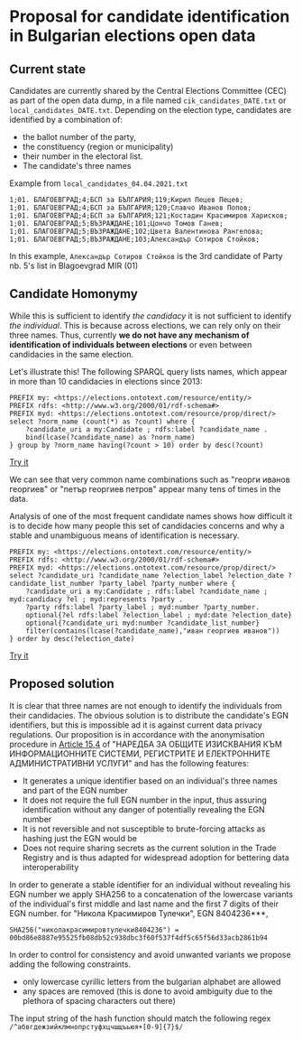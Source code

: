 #  Proposal for candidate identification in Bulgarian elections open data 

## Current state

Candidates are currently shared by the Central Elections Committee (CEC) as part of the open data dump, in a file named `cik_candidates_DATE.txt` or `local_candidates_DATE.txt`. 
Depending on the election type, candidates are identified by a combination of: 
* the ballot number of the party,
* the constituency (region or municipality)
* their number in the electoral list.
* The candidate's three names

Example from `local_candidates_04.04.2021.txt`
```csv
1;01. БЛАГОЕВГРАД;4;БСП за БЪЛГАРИЯ;119;Кирил Пецев Пецев;
1;01. БЛАГОЕВГРАД;4;БСП за БЪЛГАРИЯ;120;Славчо Иванов Попов;
1;01. БЛАГОЕВГРАД;4;БСП за БЪЛГАРИЯ;121;Костадин Красимиров Харисков;
1;01. БЛАГОЕВГРАД;5;ВЪЗРАЖДАНЕ;101;Цончо Томов Ганев;
1;01. БЛАГОЕВГРАД;5;ВЪЗРАЖДАНЕ;102;Цвета Валентинова Рангелова;
1;01. БЛАГОЕВГРАД;5;ВЪЗРАЖДАНЕ;103;Александър Сотиров Стойков;
```

In this example, `Александър Сотиров Стойков` is the 3rd candidate of Party nb. 5's list in Blagoevgrad MIR (01)

## Candidate Homonymy

While this is sufficient to identify _the candidacy_ it is not sufficient to identify _the individual_. This is because across elections, we can rely only on their three names. Thus, currently **we do not have any mechanism of identification of individuals between elections** or even between candidacies in the same election.

Let's illustrate this! The following SPARQL query lists names, which appear in more than 10 candidacies in elections since 2013:

```sparql
PREFIX my: <https://elections.ontotext.com/resource/entity/>
PREFIX rdfs: <http://www.w3.org/2000/01/rdf-schema#>
PREFIX myd: <https://elections.ontotext.com/resource/prop/direct/>
select ?norm_name (count(*) as ?count) where { 
	?candidate_uri a my:Candidate ; rdfs:label ?candidate_name .
    bind(lcase(?candidate_name) as ?norm_name)
} group by ?norm_name having(?count > 10) order by desc(?count)
```
[Try it](https://elections.ontotext.com/sparql?name=&infer=true&sameAs=true&query=PREFIX%20my%3A%20%3Chttps%3A%2F%2Felections.ontotext.com%2Fresource%2Fentity%2F%3E%0APREFIX%20rdfs%3A%20%3Chttp%3A%2F%2Fwww.w3.org%2F2000%2F01%2Frdf-schema%23%3E%0APREFIX%20myd%3A%20%3Chttps%3A%2F%2Felections.ontotext.com%2Fresource%2Fprop%2Fdirect%2F%3E%0Aselect%20%3Fnorm_name%20(count(*)%20as%20%3Fcount)%20where%20%7B%20%0A%09%3Fcandidate_uri%20a%20my%3ACandidate%20%3B%20rdfs%3Alabel%20%3Fcandidate_name%20.%0A%20%20%20%20bind(lcase(%3Fcandidate_name)%20as%20%3Fnorm_name)%0A%7D%20group%20by%20%3Fnorm_name%20having(%3Fcount%20%3E%2010)%20order%20by%20desc(%3Fcount)&execute) 

We can see that very common name combinations such as "георги иванов георгиев" or "петър георгиев петров" appear many tens of times in the data.

Analysis of one of the most frequent candidate names shows how difficult it is to decide how many people this set of candidacies concerns and why a stable and unambiguous  means of identification is necessary. 

```sparql
PREFIX my: <https://elections.ontotext.com/resource/entity/>
PREFIX rdfs: <http://www.w3.org/2000/01/rdf-schema#>
PREFIX myd: <https://elections.ontotext.com/resource/prop/direct/>
select ?candidate_uri ?candidate_name ?election_label ?election_date ?candidate_list_number ?party_label ?party_number where { 
	?candidate_uri a my:Candidate ; rdfs:label ?candidate_name ; myd:candidacy ?el ; myd:represents ?party .
    ?party rdfs:label ?party_label ; myd:number ?party_number. 
    optional{?el rdfs:label ?election_label ; myd:date ?election_date}
    optional{?candidate_uri myd:number ?candidate_list_number}
    filter(contains(lcase(?candidate_name),"иван георгиев иванов"))
} order by desc(?election_date)
```
[Try it](https://elections.ontotext.com/sparql?name=%D0%A2%D1%8A%D1%80%D1%81%D1%8F%20%D0%9A%D0%B0%D0%BD%D0%B4%D0%B8%D0%B4%D0%B0%D1%82%20%D0%BF%D0%BE%20%D0%B8%D0%BC%D0%B5&infer=true&sameAs=true&query=%23%20%D0%A2%D1%8A%D1%80%D1%81%D1%8F%20%D0%9A%D0%B0%D0%BD%D0%B4%D0%B8%D0%B4%D0%B0%D1%82%D0%B8%20%D0%BF%D0%BE%20(%D1%87%D0%B0%D1%81%D1%82%20%D0%BE%D1%82)%20%D0%B8%D0%BC%D0%B5%D1%82%D0%BE%20%0A%0APREFIX%20my%3A%20%3Chttps%3A%2F%2Felections.ontotext.com%2Fresource%2Fentity%2F%3E%0APREFIX%20rdfs%3A%20%3Chttp%3A%2F%2Fwww.w3.org%2F2000%2F01%2Frdf-schema%23%3E%0APREFIX%20myd%3A%20%3Chttps%3A%2F%2Felections.ontotext.com%2Fresource%2Fprop%2Fdirect%2F%3E%0Aselect%20%3Fcandidate_uri%20%3Fcandidate_name%20%3Felection_label%20%3Felection_date%20%3Fcandidate_list_number%20%3Fparty_label%20%3Fparty_number%20where%20%7B%20%0A%09%3Fcandidate_uri%20a%20my%3ACandidate%20%3B%20rdfs%3Alabel%20%3Fcandidate_name%20%3B%20myd%3Acandidacy%20%3Fel%20%3B%20myd%3Arepresents%20%3Fparty%20.%0A%20%20%20%20%3Fparty%20rdfs%3Alabel%20%3Fparty_label%20%3B%20myd%3Anumber%20%3Fparty_number.%20%0A%20%20%20%20optional%7B%3Fel%20rdfs%3Alabel%20%3Felection_label%20%3B%20myd%3Adate%20%3Felection_date%7D%0A%20%20%20%20optional%7B%3Fcandidate_uri%20myd%3Anumber%20%3Fcandidate_list_number%7D%0A%20%20%20%20filter(contains(lcase(%3Fcandidate_name)%2C%22%D0%B8%D0%B2%D0%B0%D0%BD%20%D0%B3%D0%B5%D0%BE%D1%80%D0%B3%D0%B8%D0%B5%D0%B2%20%D0%B8%D0%B2%D0%B0%D0%BD%D0%BE%D0%B2%22))%0A%7D%20order%20by%20desc(%3Felection_date)&execute)

## Proposed solution

It is clear that three names are not enough to identify the individuals from their candidacies. The obvious solution is to distribute the candidate's EGN identifiers, but this is impossible ad it is against current data privacy regulations. 
Our proposition is in accordance with the anonymisation procedure in [Article 15,4](https://www.lex.bg/en/laws/ldoc/2136995819#i_19) of "НАРЕДБА ЗА ОБЩИТЕ ИЗИСКВАНИЯ КЪМ ИНФОРМАЦИОННИТЕ СИСТЕМИ, РЕГИСТРИТЕ И ЕЛЕКТРОННИТЕ АДМИНИСТРАТИВНИ УСЛУГИ" and has the following features:

* It generates a unique identifier based on an individual's three names and part of the EGN number
* It does not require the full EGN number in the input, thus assuring identification without any danger of potentially revealing the EGN number
* It is not reversible and not susceptible to brute-forcing attacks as hashing just the EGN would be
* Does not require sharing secrets as the current solution in the Trade Registry and is thus adapted for widespread adoption for bettering data interoperability

In order to generate a stable identifier for an individual without revealing his EGN number we apply SHA256 to a concatenation of the lowercase variants of the individual's first middle and last name and the first 7 digits of their EGN number. for "Никола Красимиров Тулечки",  EGN 8404236***, 

```SHA256("николакрасимировтулечки8404236") = 00bd86e8887e95525fb08db52c938dbc3f60f537f4df5c65f56d33acb2861b94```    

In order to control for consistency and avoid unwanted variants we propose adding the following constraints.
* only lowercase cyrillic letters from the bulgarian alphabet are allowed
* any spaces are removed (this is done to avoid ambiguity due to the plethora of spacing characters out there)

The input string of the hash function should match the following regex
`/^абвгдежзийклмнопрстуфхцчшщъьюя+[0-9]{7}$/`






